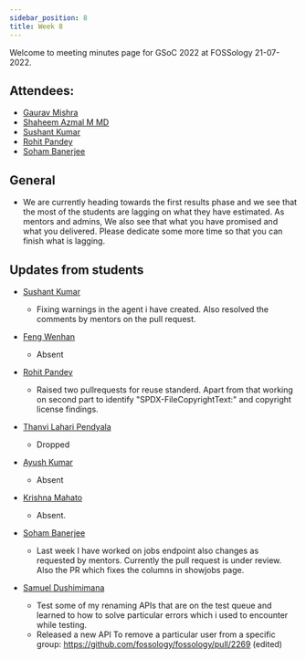 ```yaml
---
sidebar_position: 8
title: Week 8
---
```


<!--
SPDX-License-Identifier: CC-BY-SA-4.0

SPDX-FileCopyrightText: 2022 Shaheem Azmal M MD <shaheem.azmal@gmail.com@gmail.com>
SPDX-FileCopyrightText: 2022 Siemens AG
-->

Welcome to meeting minutes page for GSoC 2022 at FOSSology 21-07-2022.


## Attendees:

  - [Gaurav Mishra](https://github.com/GMishx)
  - [Shaheem Azmal M MD](https://github.com/shaheemazmalmmd)
  - [Sushant Kumar](https://github.com/its-sushant)
  - [Rohit Pandey](https://github.com/rohitpandey49)
  - [Soham Banerjee](https://github.com/soham4abc)


## General

  - We are currently heading towards the first results phase and we see that the most of the students are lagging on what they have estimated.  As mentors and admins, We also see that what you have promised and what you delivered. Please dedicate some more time so that you can finish what is lagging.

## Updates from students

- [Sushant Kumar](https://github.com/its-sushant)

  - Fixing warnings in the agent i have created. Also resolved the comments by mentors on the pull request.

- [Feng Wenhan](https://github.com/fwhdzh)

  - Absent

- [Rohit Pandey](https://github.com/rohitpandey49)

  - Raised two pullrequests for reuse standerd. Apart from that working on second part to identify "SPDX-FileCopyrightText:" and copyright license findings.

- [Thanvi Lahari Pendyala](https://github.com/Pendyala-thanvi)

  - Dropped

- [Ayush Kumar](https://github.com/Ayush7614)

  - Absent

- [Krishna Mahato](https://github.com/krishna9304)

  - Absent.

- [Soham Banerjee](https://github.com/soham4abc)

  - Last week I have worked on jobs endpoint also changes as requested by mentors. Currently the pull request is under review. Also the PR which fixes the columns in showjobs page.

- [Samuel Dushimimana](https://github.com/dushimsam)

  - Test some of  my renaming APIs that are on the test queue and learned to how to solve particular errors which i used to encounter while testing.
  - Released a new API To  remove a particular user from a specific group: https://github.com/fossology/fossology/pull/2269 (edited) 

  
